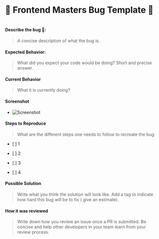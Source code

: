 <span> <h1> 🐞 Frontend Masters Bug Template 🐞 <h1> </span>

#### Describe the bug 🐛:

> A concise description of what the bug is.

#### Expected Behavior:

> What did you expect your code would be doing? Short and precise answer.

#### Current Behavior

> What it is currently doing?

#### Screenshot

- ![Screenshot]()

#### Steps to Reproduce

> What are the different steps one needs to follow to recreate the bug

<ul><li>[ ] 1 </li></ul>
<ul><li>[ ] 2</li></ul>
<ul><li>[ ] 3</li></ul>
<ul><li>[ ] 4</li></ul>

#### Possible Solution

> Write what you think the solution will look like. Add a tag to indicate how hard this bug will be to fix ( give an estimate).

#### How it was reviewed

> Write down how you review an issue once a PR is submitted. Be concise and help other developers in your team learn from your review process.
